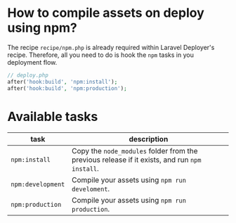 # How to compile assets on deploy using npm?

The recipe `recipe/npm.php` is already required within Laravel Deployer's recipe. Therefore, all you need to do is hook the `npm` tasks in you deployment flow.

```php
// deploy.php
after('hook:build', 'npm:install');
after('hook:build', 'npm:production');
```

# Available tasks

| task  | description |
| - | - |
| `npm:install` | Copy the `node_modules` folder from the previous release if it exists, and run `npm install`. |
| `npm:development` | Compile your assets using `npm run develoment`. |
| `npm:production` | Compile your assets using `npm run production`. |